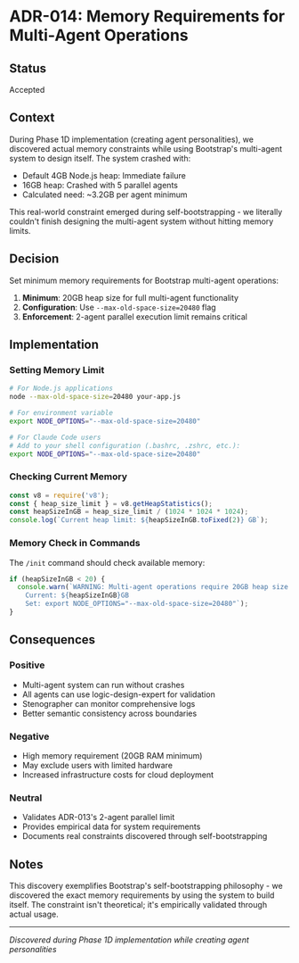# ADR-014: Memory Requirements for Multi-Agent Operations

## Status
Accepted

## Context
During Phase 1D implementation (creating agent personalities), we discovered actual memory constraints while using Bootstrap's multi-agent system to design itself. The system crashed with:
- Default 4GB Node.js heap: Immediate failure
- 16GB heap: Crashed with 5 parallel agents
- Calculated need: ~3.2GB per agent minimum

This real-world constraint emerged during self-bootstrapping - we literally couldn't finish designing the multi-agent system without hitting memory limits.

## Decision
Set minimum memory requirements for Bootstrap multi-agent operations:
1. **Minimum**: 20GB heap size for full multi-agent functionality
2. **Configuration**: Use `--max-old-space-size=20480` flag
3. **Enforcement**: 2-agent parallel execution limit remains critical

## Implementation

### Setting Memory Limit
```bash
# For Node.js applications
node --max-old-space-size=20480 your-app.js

# For environment variable
export NODE_OPTIONS="--max-old-space-size=20480"

# For Claude Code users
# Add to your shell configuration (.bashrc, .zshrc, etc.):
export NODE_OPTIONS="--max-old-space-size=20480"
```

### Checking Current Memory
```javascript
const v8 = require('v8');
const { heap_size_limit } = v8.getHeapStatistics();
const heapSizeInGB = heap_size_limit / (1024 * 1024 * 1024);
console.log(`Current heap limit: ${heapSizeInGB.toFixed(2)} GB`);
```

### Memory Check in Commands
The `/init` command should check available memory:
```javascript
if (heapSizeInGB < 20) {
  console.warn(`WARNING: Multi-agent operations require 20GB heap size.
    Current: ${heapSizeInGB}GB
    Set: export NODE_OPTIONS="--max-old-space-size=20480"`);
}
```

## Consequences

### Positive
- Multi-agent system can run without crashes
- All agents can use logic-design-expert for validation
- Stenographer can monitor comprehensive logs
- Better semantic consistency across boundaries

### Negative
- High memory requirement (20GB RAM minimum)
- May exclude users with limited hardware
- Increased infrastructure costs for cloud deployment

### Neutral
- Validates ADR-013's 2-agent parallel limit
- Provides empirical data for system requirements
- Documents real constraints discovered through self-bootstrapping

## Notes
This discovery exemplifies Bootstrap's self-bootstrapping philosophy - we discovered the exact memory requirements by using the system to build itself. The constraint isn't theoretical; it's empirically validated through actual usage.

---
*Discovered during Phase 1D implementation while creating agent personalities*